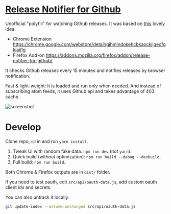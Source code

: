 # [Release Notifier for Github](https://github.com/crimx/ext-github-release-notifier)

Unofficial "polyfill" for watching Github releases. It was based on [this](https://github.com/isaacs/github/issues/410#issuecomment-291797759) lovely idea.

- Chrome Extension <https://chrome.google.com/webstore/detail/gjhmlndokehcbkaockjlgeofgkiaiflg>
- Firefox Add-on <https://addons.mozilla.org/firefox/addon/release-notifier-for-github/>

It checks Github releases every 15 minutes and notifies releases by browser notification.

Fast & light-weight: It is loaded and run only when needed. And instead of subscribing atom feeds, it uses Github api and takes advantage of 403 cache.

![screenshot](https://github.com/crimx/ext-github-release-notifier/wiki/images/screen2.png)

# Develop

Clone repo, `cd` in and run `yarn install`.

1. Tweak UI with random fake data: `npm run dev` (not `yarn`).
2. Quick build (without optimization): `npm run build --debug --devbuild`.
3. Full build: `npm run build`.

Both Chrome & Firefox outputs are in `dist/` folder.

If you need to test oauth, edit `src/api/oauth-data.js`, add custom oauth client ids and secrets.

You can also untrack it locally.

```bash
git update-index --assume-unchanged src/api/oauth-data.js
```
